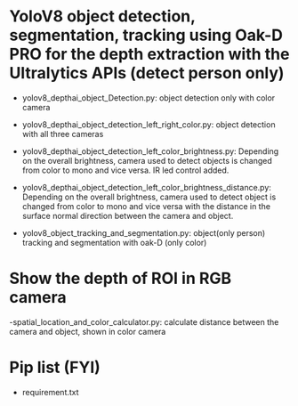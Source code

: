 # YoloV8 object detection, segmentation, tracking using Oak-D PRO for the depth extraction with the Ultralytics APIs (detect person only)
- yolov8_depthai_object_Detection.py: object detection only with color camera

- yolov8_depthai_object_detection_left_right_color.py: object detection with all three cameras

- yolov8_depthai_object_detection_left_color_brightness.py: Depending on the overall brightness, camera used to detect objects is changed from color to mono and vice versa. IR led control added.

- yolov8_depthai_object_detection_left_color_brightness_distance.py: Depending on the overall brightness, camera used to detect object is changed from color to mono and vice versa with the distance in the surface normal direction between the camera and object. 
- yolov8_object_tracking_and_segmentation.py: object(only person) tracking and segmentation with oak-D (only color)


# Show the depth of ROI in RGB camera
-spatial_location_and_color_calculator.py: calculate distance between the camera and object, shown in color camera

# Pip list (FYI)
- requirement.txt
